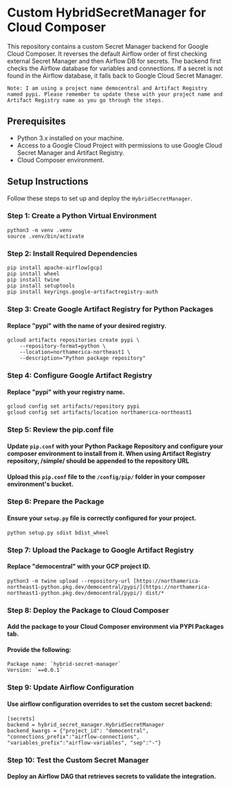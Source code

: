 # Custom HybridSecretManager for Cloud Composer

This repository contains a custom Secret Manager backend for Google Cloud Composer. It reverses the default Airflow order of first checking external Secret Manager and then Airflow DB for secrets. The backend first checks the Airflow database for variables and connections. If a secret is not found in the Airflow database, it falls back to Google Cloud Secret Manager.

```
Note: I am using a project name democentral and Artifact Registry named pypi. Please remember to update these with your project name and Artifact Registry name as you go through the steps.
```

## Prerequisites

- Python 3.x installed on your machine.
- Access to a Google Cloud Project with permissions to use Google Cloud Secret Manager and Artifact Registry.
- Cloud Composer environment.

## Setup Instructions

Follow these steps to set up and deploy the `HybridSecretManager`.


### Step 1: Create a Python Virtual Environment
```
python3 -m venv .venv
source .venv/bin/activate
```

### Step 2: Install Required Dependencies
```
pip install apache-airflow[gcp]
pip install wheel
pip install twine
pip install setuptools
pip install keyrings.google-artifactregistry-auth
```

### Step 3: Create Google Artifact Registry for Python Packages
#### Replace "pypi" with the name of your desired registry.
```
gcloud artifacts repositories create pypi \
    --repository-format=python \
    --location=northamerica-northeast1 \
    --description="Python package repository"
```

### Step 4: Configure Google Artifact Registry
#### Replace "pypi" with your registry name.
```
gcloud config set artifacts/repository pypi
gcloud config set artifacts/location northamerica-northeast1
```

### Step 5: Review the pip.conf file
####  Update `pip.conf` with your Python Package Repository and configure your composer environment to install from it. When using Artifact Registry repository, /simple/ should be appended to the repository URL
####  Upload this `pip.conf` file to the `/config/pip/` folder in your composer environment's bucket.

### Step 6: Prepare the Package
####  Ensure your `setup.py` file is correctly configured for your project.
```
python setup.py sdist bdist_wheel
```

### Step 7: Upload the Package to Google Artifact Registry
#### Replace "democentral" with your GCP project ID.
```
python3 -m twine upload --repository-url [https://northamerica-northeast1-python.pkg.dev/democentral/pypi/](https://northamerica-northeast1-python.pkg.dev/democentral/pypi/) dist/*
```

### Step 8: Deploy the Package to Cloud Composer
#### Add the package to your Cloud Composer environment via PYPI Packages tab.
#### Provide the following:
```
Package name: `hybrid-secret-manager`
Version: `==0.0.1`
```

### Step 9: Update Airflow Configuration
#### Use airflow configuration overrides to set the custom secret backend:
```
[secrets]
backend = hybrid_secret_manager.HybridSecretManager
backend_kwargs = {"project_id": "democentral", "connections_prefix":"airflow-connections", "variables_prefix":"airflow-variables", "sep":"-"}
```

### Step 10: Test the Custom Secret Manager
#### Deploy an Airflow DAG that retrieves secrets to validate the integration.